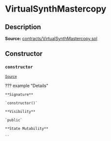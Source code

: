 # VirtualSynthMastercopy

## Description

**Source:** [contracts/VirtualSynthMastercopy.sol](https://github.com/Synthetixio/synthetix/tree/v2.84.4/contracts/VirtualSynthMastercopy.sol)

## Constructor

### `constructor`

<sub>[Source](https://github.com/Synthetixio/synthetix/tree/v2.84.4/contracts/VirtualSynthMastercopy.sol#L9)</sub>

??? example "Details"

    **Signature**

    `constructor()`

    **Visibility**

    `public`

    **State Mutability**

    ``
